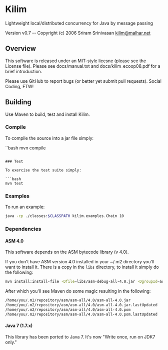 # Kilim
Lightweight local/distributed concurrency for Java by message passing

Version v0.7 -- Copyright (c) 2006 Sriram Srinivasan <kilim@malhar.net>

## Overview

This software is released under an MIT-style licesne (please see the License
file). Please see docs/manual.txt and docs/kilim_ecoop08.pdf for a brief
introduction.

Please use GitHub to report bugs (or better yet submit pull requests).
Social Coding, FTW!

## Building

Use Maven to build, test and install Kilim.

### Compile

To compile the source into a jar file simply:

``bash
mvn compile
```

### Test

To exercise the test suite simply:

```bash
mvn test
```

### Examples

To run an example:

```bash
java -cp ./classes:$CLASSPATH kilim.examples.Chain 10
```

### Dependencies

#### ASM 4.0

This software depends on the ASM bytecode library (v 4.0). 

If you don't have ASM version 4.0 installed in your ~/.m2 directory you'll
want to install it.  There is a copy in the `libs` directory, to install it
simply do the following:

```bash
mvn install:install-file -Dfile=libs/asm-debug-all-4.0.jar -DgroupId=asm -DartifactId=asm-all -Dversion=4.0 -Dpackaging=jar
```

After which you'll see Maven do some magic resulting in the following:

```bash
/home/you/.m2/repository/asm/asm-all/4.0/asm-all-4.0.jar
/home/you/.m2/repository/asm/asm-all/4.0/asm-all-4.0.jar.lastUpdated
/home/you/.m2/repository/asm/asm-all/4.0/asm-all-4.0.pom
/home/you/.m2/repository/asm/asm-all/4.0/asm-all-4.0.pom.lastUpdated
```

#### Java 7 (1.7.x)

This library has been ported to Java 7.  It's now "Write once, run on JDK7 only."
